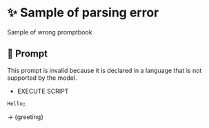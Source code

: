 # ✨ Sample of parsing error

Sample of wrong promptbook

## 💬 Prompt

This prompt is invalid because it is declared in a language that is not supported by the model.

-   EXECUTE SCRIPT

```coffeescript
Hello;
```

-> {greeting}

<!--
TODO: [🧠] This is maybe logic error NOT syntax error?
-->

